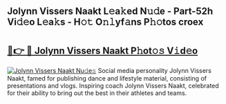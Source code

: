 ## Jolynn Vissers Naakt L𝚎a𝚔ed N𝚞𝚍e - Part-52h Vi𝚍𝚎o L𝚎a𝚔s - H𝚘𝚝 O𝚗𝚕yf𝚊ns P𝚑𝚘tos croex

# <h2><a href="http://kfafkh.oniu.top/?m=Jolynn+Vissers+Naakt">🔗👉 🔴 Jolynn Vissers Naakt P𝚑ot𝚘𝚜 V𝚒d𝚎o</a></h2>

[![Jolynn Vissers Naakt Nu𝚍e𝚜](https://i.imgur.com/0qMVB7G.gif)](http://kfafkh.oniu.top/?m=Jolynn+Vissers+Naakt)
Social media personality Jolynn Vissers Naakt, famed for publishing dance and lifestyle material, consisting of presentations and vlogs. Inspiring coach Jolynn Vissers Naakt, celebrated for their ability to bring out the best in their athletes and teams.  
